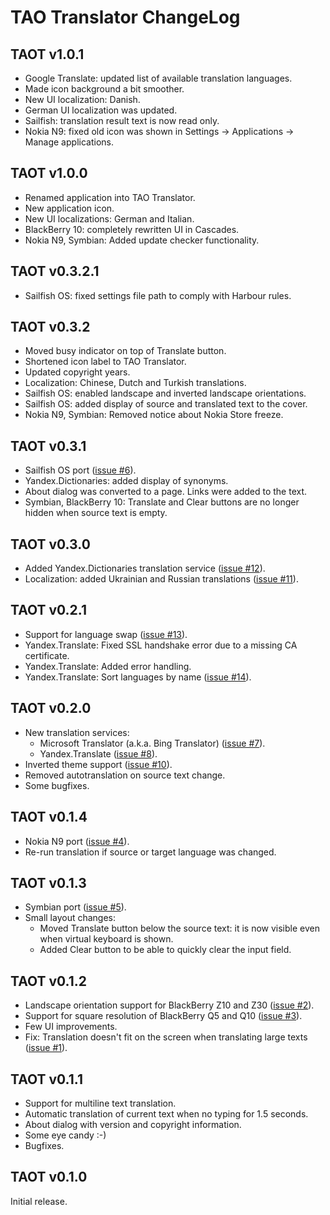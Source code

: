 TAO Translator ChangeLog
========================

TAOT v1.0.1
-----------
- Google Translate: updated list of available translation languages.
- Made icon background a bit smoother.
- New UI localization: Danish.
- German UI localization was updated.
- Sailfish: translation result text is now read only.
- Nokia N9: fixed old icon was shown in Settings -> Applications ->
  Manage applications.

TAOT v1.0.0
-----------
- Renamed application into TAO Translator.
- New application icon.
- New UI localizations: German and Italian.
- BlackBerry 10: completely rewritten UI in Cascades.
- Nokia N9, Symbian: Added update checker functionality.

TAOT v0.3.2.1
-------------
- Sailfish OS: fixed settings file path to comply with Harbour rules.

TAOT v0.3.2
-----------
- Moved busy indicator on top of Translate button.
- Shortened icon label to TAO Translator.
- Updated copyright years.
- Localization: Chinese, Dutch and Turkish translations.
- Sailfish OS: enabled landscape and inverted landscape orientations.
- Sailfish OS: added display of source and translated text to the cover.
- Nokia N9, Symbian: Removed notice about Nokia Store freeze.

TAOT v0.3.1
-----------
- Sailfish OS port ([issue #6][]).
- Yandex.Dictionaries: added display of synonyms.
- About dialog was converted to a page. Links were added to the text.
- Symbian, BlackBerry 10: Translate and Clear buttons are no longer
  hidden when source text is empty.

TAOT v0.3.0
-----------
- Added Yandex.Dictionaries translation service ([issue #12][]).
- Localization: added Ukrainian and Russian translations
  ([issue #11][]).

TAOT v0.2.1
-----------
- Support for language swap ([issue #13][]).
- Yandex.Translate: Fixed SSL handshake error due to a missing CA
  certificate.
- Yandex.Translate: Added error handling.
- Yandex.Translate: Sort languages by name ([issue #14][]).

TAOT v0.2.0
-----------
- New translation services:
  * Microsoft Translator (a.k.a. Bing Translator) ([issue #7][]).
  * Yandex.Translate ([issue #8][]).
- Inverted theme support ([issue #10][]).
- Removed autotranslation on source text change.
- Some bugfixes.

TAOT v0.1.4
-----------
- Nokia N9 port ([issue #4][]).
- Re-run translation if source or target language was changed.

TAOT v0.1.3
-----------

- Symbian port ([issue #5][]).
- Small layout changes:
  * Moved Translate button below the source text: it is now visible even
    when virtual keyboard is shown.
  * Added Clear button to be able to quickly clear the input field.

TAOT v0.1.2
-----------

- Landscape orientation support for BlackBerry Z10 and Z30
  ([issue #2][]).
- Support for square resolution of BlackBerry Q5 and Q10 ([issue #3][]).
- Few UI improvements.
- Fix: Translation doesn't fit on the screen when translating large
  texts ([issue #1][]).

TAOT v0.1.1
-----------

- Support for multiline text translation.
- Automatic translation of current text when no typing for 1.5 seconds.
- About dialog with version and copyright information.
- Some eye candy :-)
- Bugfixes.

TAOT v0.1.0
-----------

Initial release.


[issue #1]: https://github.com/leppa/taot/issues/1
[issue #2]: https://github.com/leppa/taot/issues/2
[issue #3]: https://github.com/leppa/taot/issues/3
[issue #4]: https://github.com/leppa/taot/issues/4
[issue #5]: https://github.com/leppa/taot/issues/5
[issue #6]: https://github.com/leppa/taot/issues/6
[issue #7]: https://github.com/leppa/taot/issues/7
[issue #8]: https://github.com/leppa/taot/issues/8
[issue #10]: https://github.com/leppa/taot/issues/10
[issue #11]: https://github.com/leppa/taot/issues/11
[issue #12]: https://github.com/leppa/taot/issues/12
[issue #13]: https://github.com/leppa/taot/issues/13
[issue #14]: https://github.com/leppa/taot/issues/13

<!-- $Id: $Format:%h %ai %an$ $ -->
